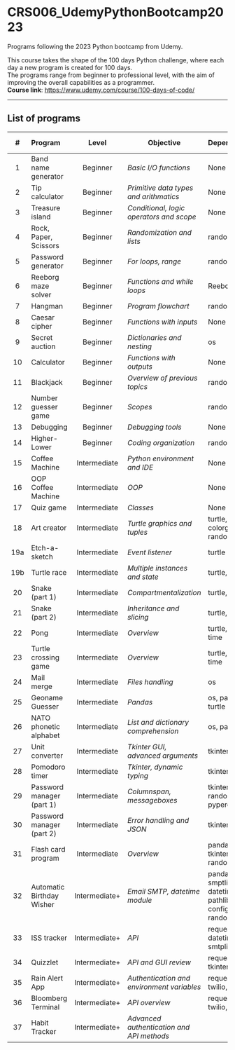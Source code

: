 # CRS006_UdemyPythonBootcamp2023
Programs following the 2023 Python bootcamp from Udemy.

This course takes the shape of the 100 days Python challenge, where each day a new program is created for 100 days.<br>
The programs range from beginner to professional level, with the aim of improving the overall capabilities as a programmer.<br>
<b>Course link</b>: https://www.udemy.com/course/100-days-of-code/

---
## List of programs
|  #  | Program                   | Level         | Objective                                     | Dependencies                   | Completion date | 
|:---:|:--------------------------|:-------------:|-----------------------------------------------|--------------------------------|:---------------:| 
|  1  | Band name generator       | Beginner      | <i>Basic I/O functions</i>                    | None                           | *12/10/23*      |     
|  2  | Tip calculator            | Beginner      | <i>Primitive data types and arithmatics</i>   | None                           | *13/10/23*      |     
|  3  | Treasure island           | Beginner      | <i>Conditional, logic operators and scope</i> | None                           | *14/10/23*      |     
|  4  | Rock, Paper, Scissors     | Beginner      | <i>Randomization and lists</i>                | random                         | *15/10/23*      |     
|  5  | Password generator        | Beginner      | <i>For loops, range</i>                       | random                         | *16/10/23*      |     
|  6  | Reeborg maze solver       | Beginner      | <i>Functions and while loops</i>              | Reeborg                        | *18/10/23*      |     
|  7  | Hangman                   | Beginner      | <i>Program flowchart</i>                      | random, os                     | *19/10/23*      |     
|  8  | Caesar cipher             | Beginner      | <i>Functions with inputs</i>                  | None                           | *20/10/23*      |     
|  9  | Secret auction            | Beginner      | <i>Dictionaries and nesting</i>               | os                             | *21/10/23*      |     
| 10  | Calculator                | Beginner      | <i>Functions with outputs</i>                 | None                           | *22/10/23*      |     
| 11  | Blackjack                 | Beginner      | <i>Overview of previous topics</i>            | random, os                     | *24/10/23*      |     
| 12  | Number guesser game       | Beginner      | <i>Scopes</i>                                 | random                         | *25/10/23*      |     
| 13  | Debugging                 | Beginner      | <i>Debugging tools</i>                        | None                           | *26/10/23*      |     
| 14  | Higher-Lower              | Beginner      | <i>Coding organization</i>                    | random, os                     | *28/10/23*      |     
| 15  | Coffee Machine            | Intermediate  | <i>Python environment and IDE</i>             | None                           | *29/10/23*      |     
| 16  | OOP Coffee Machine        | Intermediate  | <i>OOP</i>                                    | None                           | *30/10/23*      |     
| 17  | Quiz game                 | Intermediate  | <i>Classes</i>                                | None                           | *31/10/23*      |     
| 18  | Art creator               | Intermediate  | <i>Turtle graphics and tuples</i>             | turtle, colorgram, random      | *01/11/23*      |     
| 19a | Etch-a-sketch             | Intermediate  | <i>Event listener</i>                         | turtle                         | *02/11/23*      | 
| 19b | Turtle race               | Intermediate  | <i>Multiple instances and state</i>           | turtle, random                 | *02/11/23*      | 
| 20  | Snake (part 1)            | Intermediate  | <i>Compartmentalization</i>                   | turtle, time                   | *03/11/23*      | 
| 21  | Snake (part 2)            | Intermediate  | <i>Inheritance and slicing</i>                | turtle, random                 | *04/11/23*      | 
| 22  | Pong                      | Intermediate  | <i>Overview</i>                               | turtle, random, time           | *06/11/23*      | 
| 23  | Turtle crossing game      | Intermediate  | <i>Overview</i>                               | turtle, random, time           | *07/11/23*      | 
| 24  | Mail merge                | Intermediate  | <i>Files handling</i>                         | os                             | *08/11/23*      | 
| 25  | Geoname Guesser           | Intermediate  | <i>Pandas</i>                                 | os, pandas, turtle             | *11/11/23*      |  
| 26  | NATO phonetic alphabet    | Intermediate  | <i>List and dictionary comprehension</i>      | os, pandas                     | *11/11/23*      | 
| 27  | Unit converter            | Intermediate  | <i>Tkinter GUI, advanced arguments</i>        | tkinter                        | *13/11/23*      | 
| 28  | Pomodoro timer            | Intermediate  | <i>Tkinter, dynamic typing</i>                | tkinter, os                    | *14/11/23*      | 
| 29  | Password manager (part 1) | Intermediate  | <i>Columnspan, messageboxes</i>               | tkinter, os, random, pyperclip | *15/11/23*      | 
| 30  | Password manager (part 2) | Intermediate  | <i>Error handling and JSON</i>                | tkinter, json                  | *17/11/23*      | 
| 31  | Flash card program        | Intermediate  | <i>Overview</i>                               | pandas, os, tkinter, random | *19/11/23* |
| 32  | Automatic Birthday Wisher | Intermediate+ | <i>Email SMTP, datetime module</i>            | pandas, smptlib, datetime, pathlib, configparser, random | *25/11/23* |
| 33  | ISS tracker               | Intermediate+ | <i>API</i>                                    | requests, datetime, smtplib, time | *28/11/23* |
| 34  | Quizzlet                  | Intermediate+ | <i>API and GUI review</i>                     | requests, tkinter | *30/11/23* |
| 35  | Rain Alert App            | Intermediate+ | <i>Authentication and environment variables</i> | requests, twilio, os | *03/12/23* |
| 36  | Bloomberg Terminal        | Intermediate+ | <i>API overview</i> | requests, twilio, os | *05/12/23* |
| 37  | Habit Tracker             | Intermediate+ | <i>Advanced authentication and API methods</i> | | |